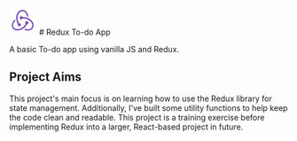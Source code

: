 <img src='https://github.com/simonrevill/redux-todo-app/blob/develop/img/redux_logo.png' alt='Redux Logo' />
# Redux To-do App

A basic To-do app using vanilla JS and Redux.

## Project Aims

This project's main focus is on learning how to use the Redux library for state management. Additionally, I've built some utility functions to help keep the code clean and readable. This project is a training exercise before implementing Redux into a larger, React-based project in future.
